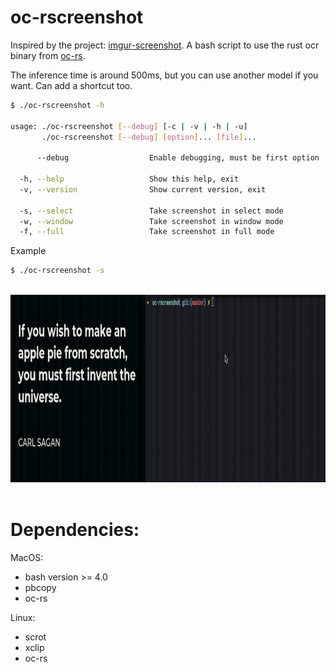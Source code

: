 # oc-rscreenshot


Inspired by the project: [imgur-screenshot](https://github.com/jomo/imgur-screenshot).
A bash script to use the rust ocr binary from [oc-rs](https://github.com/pauloasjx/oc-rs).

The inference time is around 500ms, but you can use another model if you want.
Can add a shortcut too.

```bash
$ ./oc-rscreenshot -h

usage: ./oc-rscreenshot [--debug] [-c | -v | -h | -u]
       ./oc-rscreenshot [--debug] [option]... [file]...

      --debug                  Enable debugging, must be first option

  -h, --help                   Show this help, exit
  -v, --version                Show current version, exit

  -s, --select                 Take screenshot in select mode
  -w, --window                 Take screenshot in window mode
  -f, --full                   Take screenshot in full mode
```

Example
```bash
$ ./oc-rscreenshot -s
```
<br/>
<center>
<img style="height:300px;" src="samples/sample.gif"/>
</center>
<br/>

# Dependencies:
MacOS:
-  bash version >= 4.0
-  pbcopy
-  oc-rs

Linux:
-  scrot
-  xclip
-  oc-rs